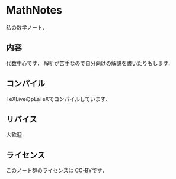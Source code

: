 MathNotes
===========
私の数学ノート．

内容
------
代数中心です．
解析が苦手なので自分向けの解説を書いたりもします．

コンパイル
------------
TeXLiveのpLaTeXでコンパイルしています．

リバイス
---------
大歓迎．

ライセンス
-----------
このノート群のライセンスは
[CC-BY](https://creativecommons.org/licenses/by/4.0/deed.ja)です．

